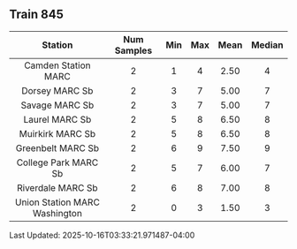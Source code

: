 ## Train 845

| Station | Num Samples | Min | Max | Mean | Median |
| :-----: | :---------: | :-: | :-: | :--: | :----: |
| Camden Station MARC | 2 | 1 | 4 | 2.50 | 4 |
| Dorsey MARC Sb | 2 | 3 | 7 | 5.00 | 7 |
| Savage MARC Sb | 2 | 3 | 7 | 5.00 | 7 |
| Laurel MARC Sb | 2 | 5 | 8 | 6.50 | 8 |
| Muirkirk MARC Sb | 2 | 5 | 8 | 6.50 | 8 |
| Greenbelt MARC Sb | 2 | 6 | 9 | 7.50 | 9 |
| College Park MARC Sb | 2 | 5 | 7 | 6.00 | 7 |
| Riverdale MARC Sb | 2 | 6 | 8 | 7.00 | 8 |
| Union Station MARC Washington | 2 | 0 | 3 | 1.50 | 3 |


Last Updated: 2025-10-16T03:33:21.971487-04:00